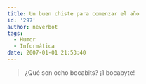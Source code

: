 ```yaml
---
title: Un buen chiste para comenzar el año
id: '297'
author: neverbot
tags:
  - Humor
  - Informática
date: 2007-01-01 21:53:40
---
```


> ¿Qué son ocho bocabits? ¡1 bocabyte!